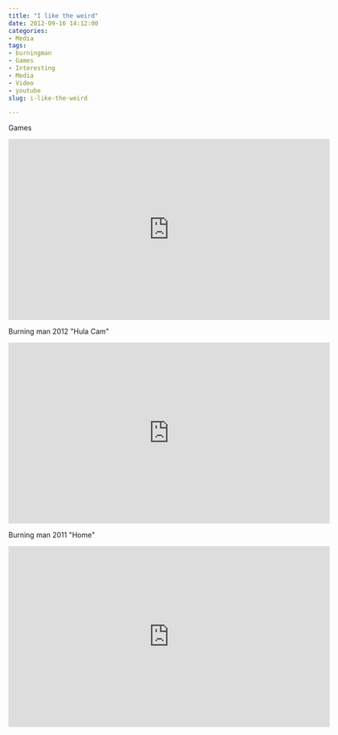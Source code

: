 ```yaml
---
title: "I like the weird"
date: 2012-09-16 14:12:00
categories:
- Media
tags:
- burningman
- Games
- Interesting
- Media
- Video
- youtube
slug: i-like-the-weird

---
```


Games

<iframe width="640" height="360" src="http://www.youtube.com/embed/46kVxnCFNWQ" frameborder="0" allowfullscreen></iframe>

Burning man 2012 "Hula Cam"
<iframe width="640" height="360" src="http://www.youtube.com/embed/Ea3RAkGqYC8" frameborder="0" allowfullscreen></iframe>

Burning man 2011 "Home"
<iframe width="640" height="360" src="http://www.youtube.com/embed/WQPQn9TLpPY" frameborder="0" allowfullscreen></iframe>
